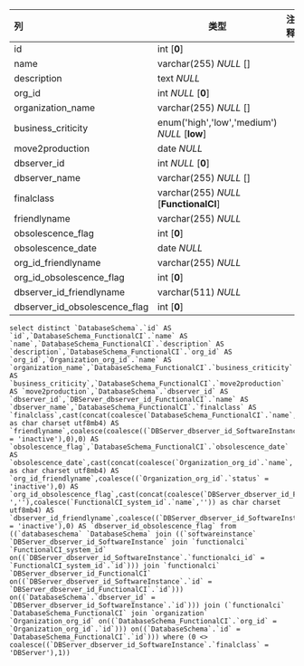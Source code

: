 | 列                            | 类型                                         | 注释 |
| :---------------------------- | -------------------------------------------- | ---- |
| id                            | int [**0**]                                  |      |
| name                          | varchar(255) *NULL* []                       |      |
| description                   | text *NULL*                                  |      |
| org_id                        | int *NULL* [**0**]                           |      |
| organization_name             | varchar(255) *NULL* []                       |      |
| business_criticity            | enum('high','low','medium') *NULL* [**low**] |      |
| move2production               | date *NULL*                                  |      |
| dbserver_id                   | int *NULL* [**0**]                           |      |
| dbserver_name                 | varchar(255) *NULL* []                       |      |
| finalclass                    | varchar(255) *NULL* [**FunctionalCI**]       |      |
| friendlyname                  | varchar(255) *NULL*                          |      |
| obsolescence_flag             | int [**0**]                                  |      |
| obsolescence_date             | date *NULL*                                  |      |
| org_id_friendlyname           | varchar(255) *NULL*                          |      |
| org_id_obsolescence_flag      | int [**0**]                                  |      |
| dbserver_id_friendlyname      | varchar(511) *NULL*                          |      |
| dbserver_id_obsolescence_flag | int [**0**]                                  |      |

```
select distinct `DatabaseSchema`.`id` AS `id`,`DatabaseSchema_FunctionalCI`.`name` AS `name`,`DatabaseSchema_FunctionalCI`.`description` AS `description`,`DatabaseSchema_FunctionalCI`.`org_id` AS `org_id`,`Organization_org_id`.`name` AS `organization_name`,`DatabaseSchema_FunctionalCI`.`business_criticity` AS `business_criticity`,`DatabaseSchema_FunctionalCI`.`move2production` AS `move2production`,`DatabaseSchema`.`dbserver_id` AS `dbserver_id`,`DBServer_dbserver_id_FunctionalCI`.`name` AS `dbserver_name`,`DatabaseSchema_FunctionalCI`.`finalclass` AS `finalclass`,cast(concat(coalesce(`DatabaseSchema_FunctionalCI`.`name`,'')) as char charset utf8mb4) AS `friendlyname`,coalesce(coalesce((`DBServer_dbserver_id_SoftwareInstance`.`status` = 'inactive'),0),0) AS `obsolescence_flag`,`DatabaseSchema_FunctionalCI`.`obsolescence_date` AS `obsolescence_date`,cast(concat(coalesce(`Organization_org_id`.`name`,'')) as char charset utf8mb4) AS `org_id_friendlyname`,coalesce((`Organization_org_id`.`status` = 'inactive'),0) AS `org_id_obsolescence_flag`,cast(concat(coalesce(`DBServer_dbserver_id_FunctionalCI`.`name`,''),coalesce(' ',''),coalesce(`FunctionalCI_system_id`.`name`,'')) as char charset utf8mb4) AS `dbserver_id_friendlyname`,coalesce((`DBServer_dbserver_id_SoftwareInstance`.`status` = 'inactive'),0) AS `dbserver_id_obsolescence_flag` from ((`databaseschema` `DatabaseSchema` join ((`softwareinstance` `DBServer_dbserver_id_SoftwareInstance` join `functionalci` `FunctionalCI_system_id` on((`DBServer_dbserver_id_SoftwareInstance`.`functionalci_id` = `FunctionalCI_system_id`.`id`))) join `functionalci` `DBServer_dbserver_id_FunctionalCI` on((`DBServer_dbserver_id_SoftwareInstance`.`id` = `DBServer_dbserver_id_FunctionalCI`.`id`))) on((`DatabaseSchema`.`dbserver_id` = `DBServer_dbserver_id_SoftwareInstance`.`id`))) join (`functionalci` `DatabaseSchema_FunctionalCI` join `organization` `Organization_org_id` on((`DatabaseSchema_FunctionalCI`.`org_id` = `Organization_org_id`.`id`))) on((`DatabaseSchema`.`id` = `DatabaseSchema_FunctionalCI`.`id`))) where (0 <> coalesce((`DBServer_dbserver_id_SoftwareInstance`.`finalclass` = 'DBServer'),1))
```

